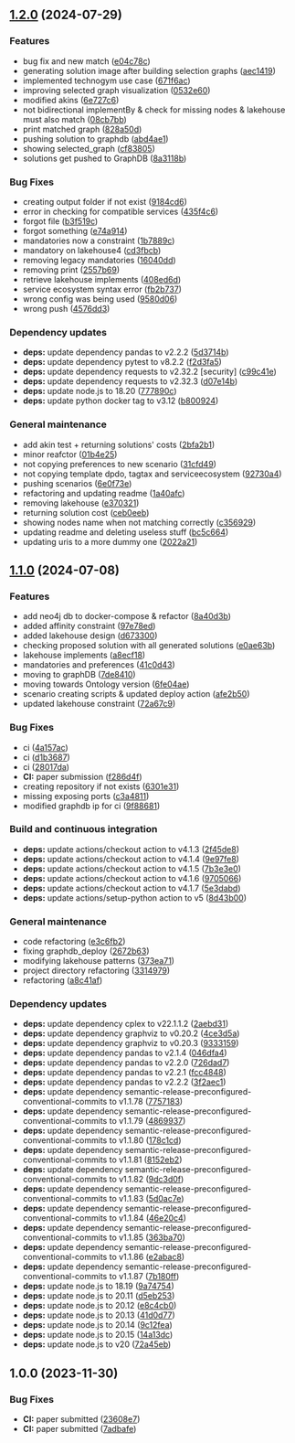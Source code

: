 ## [1.2.0](https://github.com/big-unibo/DataPlatformDesign/compare/1.1.0...1.2.0) (2024-07-29)


### Features

* bug fix and new match ([e04c78c](https://github.com/big-unibo/DataPlatformDesign/commit/e04c78cb4fa399ab22320ca00e9db86f1c0c2ac3))
* generating solution image after building selection graphs ([aec1419](https://github.com/big-unibo/DataPlatformDesign/commit/aec14194b044b3d15761a39429801fd9a18a7676))
* implemented technogym use case ([671f6ac](https://github.com/big-unibo/DataPlatformDesign/commit/671f6ac8a39a1ee6c4cd9b9525c36243cf1f5c19))
* improving selected graph visualization ([0532e60](https://github.com/big-unibo/DataPlatformDesign/commit/0532e60c93f0b9ab89ccc038df46b1b40f7db799))
* modified akins ([6e727c6](https://github.com/big-unibo/DataPlatformDesign/commit/6e727c6017b8190b33efd8174bf8b0031b36ffaa))
* not bidirectional implementBy & check for missing nodes & lakehouse must also match ([08cb7bb](https://github.com/big-unibo/DataPlatformDesign/commit/08cb7bb63bcc9c8b835df408c52510eea893a82c))
* print matched graph ([828a50d](https://github.com/big-unibo/DataPlatformDesign/commit/828a50dc63c46752c3f1d455cdfe061dbf5dbab8))
* pushing solution to graphdb ([abd4ae1](https://github.com/big-unibo/DataPlatformDesign/commit/abd4ae17d8bf274781f02a48f35c6b887ba20e78))
* showing selected_graph ([cf83805](https://github.com/big-unibo/DataPlatformDesign/commit/cf83805b8b465ffd66e4956187b7470520baf33f))
* solutions get pushed to GraphDB ([8a3118b](https://github.com/big-unibo/DataPlatformDesign/commit/8a3118bc900656f0dd9f7c4030cbe72de8c1be66))


### Bug Fixes

* creating output folder if not exist ([9184cd6](https://github.com/big-unibo/DataPlatformDesign/commit/9184cd6e12b8fe78f2f2e362b7afc64ec1e09703))
* error in checking for compatible services ([435f4c6](https://github.com/big-unibo/DataPlatformDesign/commit/435f4c63ae0bc2d41703b52256cb7458b23b33aa))
* forgot file ([b3f519c](https://github.com/big-unibo/DataPlatformDesign/commit/b3f519c3fddefa7c595a703c427c40620fede4ea))
* forgot something ([e74a914](https://github.com/big-unibo/DataPlatformDesign/commit/e74a914278430974dd40a21fba8c528aeda465c3))
* mandatories now a constraint ([1b7889c](https://github.com/big-unibo/DataPlatformDesign/commit/1b7889c275f67ac733f47701866b172d39f967dd))
* mandatory  on lakehouse4 ([cd3fbcb](https://github.com/big-unibo/DataPlatformDesign/commit/cd3fbcb194c3778582f08d1f6368a51f2831f3b1))
* removing legacy mandatories ([16040dd](https://github.com/big-unibo/DataPlatformDesign/commit/16040ddb6ccdafdf17b56a931a434bb96eb3e26c))
* removing print ([2557b69](https://github.com/big-unibo/DataPlatformDesign/commit/2557b693d015c8c564241d0896863d9e0b23feda))
* retrieve lakehouse implements ([408ed6d](https://github.com/big-unibo/DataPlatformDesign/commit/408ed6dcb87a778966da305fd5290d21ac58a9e9))
* service ecosystem syntax error ([fb2b737](https://github.com/big-unibo/DataPlatformDesign/commit/fb2b737bed7b065e3c70aa7dc05472ff4bf6a69d))
* wrong config was being used ([9580d06](https://github.com/big-unibo/DataPlatformDesign/commit/9580d06f74006a29415404d3f03a84a87a187f01))
* wrong push ([4576dd3](https://github.com/big-unibo/DataPlatformDesign/commit/4576dd3f9c4a54caa824f8deb7653f23e1da907e))


### Dependency updates

* **deps:** update dependency pandas to v2.2.2 ([5d3714b](https://github.com/big-unibo/DataPlatformDesign/commit/5d3714b4558a646e81661b1275a61821159780f5))
* **deps:** update dependency pytest to v8.2.2 ([f2d3fa5](https://github.com/big-unibo/DataPlatformDesign/commit/f2d3fa5f162e4577659301b57d084e85864b385f))
* **deps:** update dependency requests to v2.32.2 [security] ([c99c41e](https://github.com/big-unibo/DataPlatformDesign/commit/c99c41ece73c7de2e0f0dc73246abf229424c49c))
* **deps:** update dependency requests to v2.32.3 ([d07e14b](https://github.com/big-unibo/DataPlatformDesign/commit/d07e14b0693226efc652d6c679de13bdf50f40a0))
* **deps:** update node.js to 18.20 ([777890c](https://github.com/big-unibo/DataPlatformDesign/commit/777890c072ade46c5e4f45bb578df2def33d48a5))
* **deps:** update python docker tag to v3.12 ([b800924](https://github.com/big-unibo/DataPlatformDesign/commit/b8009243687d57d578ef62a9b1c553b16543a5f9))


### General maintenance

* add akin test + returning solutions' costs ([2bfa2b1](https://github.com/big-unibo/DataPlatformDesign/commit/2bfa2b1907df7a2d57b3d4e6b7ff0e73997e3999))
* minor reafctor ([01b4e25](https://github.com/big-unibo/DataPlatformDesign/commit/01b4e252ba0cd53bea2bae5352cc7e4df673b11a))
* not copying preferences to new scenario ([31cfd49](https://github.com/big-unibo/DataPlatformDesign/commit/31cfd490b79defa80b1732067b426a131bc4daae))
* not copying template dpdo, tagtax and serviceecosystem ([92730a4](https://github.com/big-unibo/DataPlatformDesign/commit/92730a4239f6aa4de05fd167b22d3467f5047092))
* pushing scenarios ([6e0f73e](https://github.com/big-unibo/DataPlatformDesign/commit/6e0f73e0b0915dc7577cb0ebf7e66d0a81e3aa25))
* refactoring and updating readme ([1a40afc](https://github.com/big-unibo/DataPlatformDesign/commit/1a40afcc36cdd9c2cac9e426389301d3227fb727))
* removing lakehouse ([e370321](https://github.com/big-unibo/DataPlatformDesign/commit/e370321c662197f273e3e36dc883daf30401e509))
* returning solution cost ([ceb0eeb](https://github.com/big-unibo/DataPlatformDesign/commit/ceb0eeb19b02a29c944cffd9abe81c7faca2a4d9))
* showing nodes name when not matching correctly ([c356929](https://github.com/big-unibo/DataPlatformDesign/commit/c356929bc0886f98211fdd60f6c2267927c17206))
* updating readme and deleting useless stuff ([bc5c664](https://github.com/big-unibo/DataPlatformDesign/commit/bc5c664de77e9d7b8da0795b99066614ae6487dc))
* updating uris to a more dummy one ([2022a21](https://github.com/big-unibo/DataPlatformDesign/commit/2022a218fab60d129eb5d89b349d186328e94b7a))

## [1.1.0](https://github.com/big-unibo/DataPlatformDesign/compare/1.0.0...1.1.0) (2024-07-08)


### Features

* add neo4j db to docker-compose & refactor ([8a40d3b](https://github.com/big-unibo/DataPlatformDesign/commit/8a40d3b555c5e2d96ab67ebd2ab45f410820d8e2))
* added affinity constraint ([97e78ed](https://github.com/big-unibo/DataPlatformDesign/commit/97e78ed971dcf458c457eae54f120fc6b3c1d72d))
* added lakehouse design ([d673300](https://github.com/big-unibo/DataPlatformDesign/commit/d673300e8d189d83fbd246420de407137a2db552))
* checking proposed solution with all generated solutions ([e0ae63b](https://github.com/big-unibo/DataPlatformDesign/commit/e0ae63b201d18a6f187b04b6a1389f2fcd738a7d))
* lakehouse implements ([a8ecf18](https://github.com/big-unibo/DataPlatformDesign/commit/a8ecf1851203d844092b25c793d09db7170779b4))
* mandatories and preferences ([41c0d43](https://github.com/big-unibo/DataPlatformDesign/commit/41c0d4365d866879e3e1c0fb06a2b4317d35306f))
* moving to graphDB ([7de8410](https://github.com/big-unibo/DataPlatformDesign/commit/7de84101a593f92a2536742be5b3fcdf661c3a75))
* moving towards Ontology version ([6fe04ae](https://github.com/big-unibo/DataPlatformDesign/commit/6fe04aea8359e59cfcd84c871618ced296acdcf7))
* scenario creating scripts & updated deploy action ([afe2b50](https://github.com/big-unibo/DataPlatformDesign/commit/afe2b509255921a16bc4d6e99880660b7825df6f))
* updated lakehouse constraint ([72a67c9](https://github.com/big-unibo/DataPlatformDesign/commit/72a67c9c9132fb1f58baa148063f9c3c29954528))


### Bug Fixes

* ci ([4a157ac](https://github.com/big-unibo/DataPlatformDesign/commit/4a157ac60a10487c98f433c476c9309df030e00f))
* ci ([d1b3687](https://github.com/big-unibo/DataPlatformDesign/commit/d1b368773a09df50fa18ff61abf8a36f06f6d0c5))
* ci ([28017da](https://github.com/big-unibo/DataPlatformDesign/commit/28017da023cb715cca24417da2e26c6e40b9aff0))
* **CI:** paper submission ([f286d4f](https://github.com/big-unibo/DataPlatformDesign/commit/f286d4f87f70f80305211e9e3d6b8d13e4d6b911))
* creating repository if not exists ([6301e31](https://github.com/big-unibo/DataPlatformDesign/commit/6301e31bb86e322c253b88f3efbd6ac4f7a92aa3))
* missing exposing ports ([c3a4811](https://github.com/big-unibo/DataPlatformDesign/commit/c3a48112fb0b415f0eec58c681e373e4fe76192e))
* modified graphdb ip for ci ([9f88681](https://github.com/big-unibo/DataPlatformDesign/commit/9f886812eef71aff2704cc60db05663d2abef975))


### Build and continuous integration

* **deps:** update actions/checkout action to v4.1.3 ([2f45de8](https://github.com/big-unibo/DataPlatformDesign/commit/2f45de8844e7735c9cca4cb8578d70550fa764c7))
* **deps:** update actions/checkout action to v4.1.4 ([9e97fe8](https://github.com/big-unibo/DataPlatformDesign/commit/9e97fe897c058ee73bf3eaabb98f7f21f0b4b55a))
* **deps:** update actions/checkout action to v4.1.5 ([7b3e3e0](https://github.com/big-unibo/DataPlatformDesign/commit/7b3e3e0d7d1645601a0c0a9b57a5e01895a72bcb))
* **deps:** update actions/checkout action to v4.1.6 ([9705066](https://github.com/big-unibo/DataPlatformDesign/commit/97050660a86d077ff888bd6dab778fd8e57affc4))
* **deps:** update actions/checkout action to v4.1.7 ([5e3dabd](https://github.com/big-unibo/DataPlatformDesign/commit/5e3dabd06c58e90864ba508d869ef601dffb1fe8))
* **deps:** update actions/setup-python action to v5 ([8d43b00](https://github.com/big-unibo/DataPlatformDesign/commit/8d43b00e1a507b776eae035b01e9f8cad5eb15a0))


### General maintenance

* code refactoring ([e3c6fb2](https://github.com/big-unibo/DataPlatformDesign/commit/e3c6fb216de7c0a69f4733a1b905c5249a4fcfd9))
* fixing graphdb_deploy ([2672b63](https://github.com/big-unibo/DataPlatformDesign/commit/2672b636863c1b034993f78bfdebb949b6484e74))
* modifying lakehouse patterns ([373ea71](https://github.com/big-unibo/DataPlatformDesign/commit/373ea71e87fd59efd1bb55fd87fdc0978c2f83a4))
* project directory refactoring ([3314979](https://github.com/big-unibo/DataPlatformDesign/commit/33149791dae1fef333fab3de1b0609e8005ce475))
* refactoring ([a8c41af](https://github.com/big-unibo/DataPlatformDesign/commit/a8c41af3efb76774d13a4607381ef2d54ec9f9d9))


### Dependency updates

* **deps:** update dependency cplex to v22.1.1.2 ([2aebd31](https://github.com/big-unibo/DataPlatformDesign/commit/2aebd31c8c6e15da238c74719199dbc1856a1dfa))
* **deps:** update dependency graphviz to v0.20.2 ([4ce3d5a](https://github.com/big-unibo/DataPlatformDesign/commit/4ce3d5a96e2e08e574d7f4fbc95bb4555f266d06))
* **deps:** update dependency graphviz to v0.20.3 ([9333159](https://github.com/big-unibo/DataPlatformDesign/commit/9333159e4d8020516e618a361138b9259c02011d))
* **deps:** update dependency pandas to v2.1.4 ([046dfa4](https://github.com/big-unibo/DataPlatformDesign/commit/046dfa40e49aed0feb8ffe187eed1454352510af))
* **deps:** update dependency pandas to v2.2.0 ([726dad7](https://github.com/big-unibo/DataPlatformDesign/commit/726dad74955b5a1d8deb4cffc9d3898216801c4f))
* **deps:** update dependency pandas to v2.2.1 ([fcc4848](https://github.com/big-unibo/DataPlatformDesign/commit/fcc4848e89c3f5782772d2f4b7c3cfb321ad7232))
* **deps:** update dependency pandas to v2.2.2 ([3f2aec1](https://github.com/big-unibo/DataPlatformDesign/commit/3f2aec1c3008d378edb09c0b94676c914aa6f59f))
* **deps:** update dependency semantic-release-preconfigured-conventional-commits to v1.1.78 ([7757183](https://github.com/big-unibo/DataPlatformDesign/commit/7757183bd7bd992f2bd32d069c7c3cfae749b005))
* **deps:** update dependency semantic-release-preconfigured-conventional-commits to v1.1.79 ([4869937](https://github.com/big-unibo/DataPlatformDesign/commit/486993719f319c19f8125c1d803d9c6ed4800207))
* **deps:** update dependency semantic-release-preconfigured-conventional-commits to v1.1.80 ([178c1cd](https://github.com/big-unibo/DataPlatformDesign/commit/178c1cdb594bacee7d7dd8924d1642112330dc62))
* **deps:** update dependency semantic-release-preconfigured-conventional-commits to v1.1.81 ([8152eb2](https://github.com/big-unibo/DataPlatformDesign/commit/8152eb292d319576d47b8f8bffda6b8ceb5c9664))
* **deps:** update dependency semantic-release-preconfigured-conventional-commits to v1.1.82 ([9dc3d0f](https://github.com/big-unibo/DataPlatformDesign/commit/9dc3d0f0a86111884538abb451c75ddd63a54d40))
* **deps:** update dependency semantic-release-preconfigured-conventional-commits to v1.1.83 ([5d0ac7e](https://github.com/big-unibo/DataPlatformDesign/commit/5d0ac7e534e6cb2906cb21ee986d0d57324db0b6))
* **deps:** update dependency semantic-release-preconfigured-conventional-commits to v1.1.84 ([46e20c4](https://github.com/big-unibo/DataPlatformDesign/commit/46e20c4fbf58197c0a318cbecdf019524566a83b))
* **deps:** update dependency semantic-release-preconfigured-conventional-commits to v1.1.85 ([363ba70](https://github.com/big-unibo/DataPlatformDesign/commit/363ba70ca67e0e263bc5eacac188ff1a59e8cd67))
* **deps:** update dependency semantic-release-preconfigured-conventional-commits to v1.1.86 ([e2abac8](https://github.com/big-unibo/DataPlatformDesign/commit/e2abac8574a6d27d11d53190d31b1287c16f5357))
* **deps:** update dependency semantic-release-preconfigured-conventional-commits to v1.1.87 ([7b180ff](https://github.com/big-unibo/DataPlatformDesign/commit/7b180ff57b8b98b94e5d24c060e3f5755d5bb60e))
* **deps:** update node.js to 18.19 ([9a74754](https://github.com/big-unibo/DataPlatformDesign/commit/9a7475410dcd8941acabd838c9602911d01974ed))
* **deps:** update node.js to 20.11 ([d5eb253](https://github.com/big-unibo/DataPlatformDesign/commit/d5eb25371e3e9d39223c3aba867d55137a0cd3ba))
* **deps:** update node.js to 20.12 ([e8c4cb0](https://github.com/big-unibo/DataPlatformDesign/commit/e8c4cb05c0f66a2b15519e887bf9d7576350d0ad))
* **deps:** update node.js to 20.13 ([41d0d77](https://github.com/big-unibo/DataPlatformDesign/commit/41d0d771a7fc89e3044ef842b53eafa7ad17d1c9))
* **deps:** update node.js to 20.14 ([9c12fea](https://github.com/big-unibo/DataPlatformDesign/commit/9c12fea20740e82a70e7bf1ec90eccc8998b4c27))
* **deps:** update node.js to 20.15 ([14a13dc](https://github.com/big-unibo/DataPlatformDesign/commit/14a13dc40fea6e4ccdb7f73c3861bc3283793e10))
* **deps:** update node.js to v20 ([72a45eb](https://github.com/big-unibo/DataPlatformDesign/commit/72a45eb7e389a67a537abccf604eb663f895c3de))

## 1.0.0 (2023-11-30)


### Bug Fixes

* **CI:** paper submitted ([23608e7](https://github.com/big-unibo/DataPlatformDesign/commit/23608e73daa96d54c81629a0f6a0791326079c53))
* **CI:** paper submitted ([7adbafe](https://github.com/big-unibo/DataPlatformDesign/commit/7adbafe35cdef634f2da2da3c5b8ad14f5d66e09))
